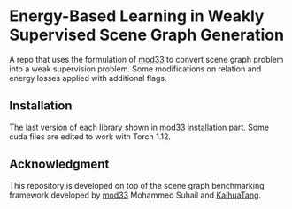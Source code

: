 # Energy-Based Learning in Weakly Supervised Scene Graph Generation

A repo that uses the formulation of [mod33](https://github.com/mods333/energy-based-scene-graph) to convert scene graph problem into a weak supervision problem. Some modifications on relation and energy losses applied with additional flags.


## Installation

The last version of each library shown in [mod33](https://github.com/mods333/energy-based-scene-graph) installation part. Some cuda files are edited to work with Torch 1.12.



## Acknowledgment

This repository is developed on top of the scene graph benchmarking framework developed by [mod33](https://github.com/mods333/energy-based-scene-graph) Mohammed Suhail and [KaihuaTang](https://github.com/KaihuaTang/Scene-Graph-Benchmark.pytorch).
